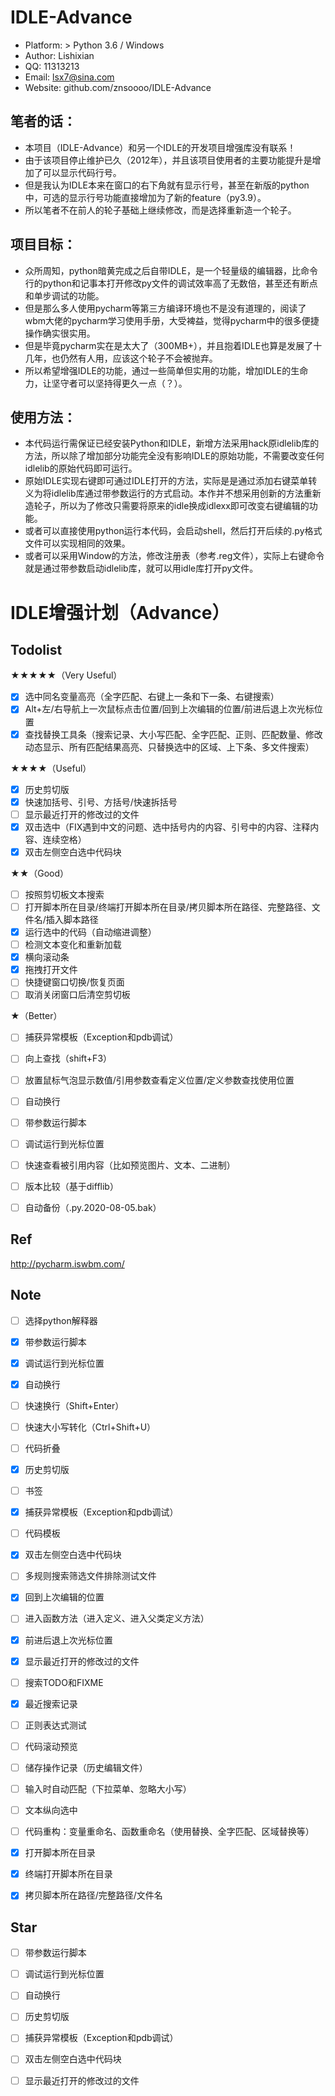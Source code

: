 # IDLE-Advance
- Platform: > Python 3.6 / Windows
- Author: Lishixian
- QQ: 11313213
- Email: lsx7@sina.com
- Website: github.com/znsoooo/IDLE-Advance

## 笔者的话：
- 本项目（IDLE-Advance）和另一个IDLE的开发项目增强库没有联系！
- 由于该项目停止维护已久（2012年），并且该项目使用者的主要功能提升是增加了可以显示代码行号。
- 但是我认为IDLE本来在窗口的右下角就有显示行号，甚至在新版的python中，可选的显示行号功能直接增加为了新的feature（py3.9）。
- 所以笔者不在前人的轮子基础上继续修改，而是选择重新造一个轮子。

## 项目目标：
- 众所周知，python暗黄完成之后自带IDLE，是一个轻量级的编辑器，比命令行的python和记事本打开修改py文件的调试效率高了无数倍，甚至还有断点和单步调试的功能。
- 但是那么多人使用pycharm等第三方编译环境也不是没有道理的，阅读了wbm大佬的pycharm学习使用手册，大受裨益，觉得pycharm中的很多便捷操作确实很实用。
- 但是毕竟pycharm实在是太大了（300MB+），并且抱着IDLE也算是发展了十几年，也仍然有人用，应该这个轮子不会被抛弃。
- 所以希望增强IDLE的功能，通过一些简单但实用的功能，增加IDLE的生命力，让坚守者可以坚持得更久一点（？）。

## 使用方法：
- 本代码运行需保证已经安装Python和IDLE，新增方法采用hack原idlelib库的方法，所以除了增加部分功能完全没有影响IDLE的原始功能，不需要改变任何idlelib的原始代码即可运行。
- 原始IDLE实现右键即可通过IDLE打开的方法，实际是是通过添加右键菜单转义为将idlelib库通过带参数运行的方式启动。本作并不想采用创新的方法重新造轮子，所以为了修改只需要将原来的idle换成idlexx即可改变右键编辑的功能。
- 或者可以直接使用python运行本代码，会启动shell，然后打开后续的.py格式文件可以实现相同的效果。
- 或者可以采用Window的方法，修改注册表（参考.reg文件），实际上右键命令就是通过带参数启动idlelib库，就可以用idle库打开py文件。

# IDLE增强计划（Advance）


## Todolist

★★★★★（Very Useful）
- [x] 选中同名变量高亮（全字匹配、右键上一条和下一条、右键搜索）
- [x] Alt+左/右导航上一次鼠标点击位置/回到上次编辑的位置/前进后退上次光标位置
- [x] 查找替换工具条（搜索记录、大小写匹配、全字匹配、正则、匹配数量、修改动态显示、所有匹配结果高亮、只替换选中的区域、上下条、多文件搜索）

★★★★（Useful）
- [x] 历史剪切版
- [x] 快速加括号、引号、方括号/快速拆括号
- [ ] 显示最近打开的修改过的文件
- [x] 双击选中（FIX遇到中文的问题、选中括号内的内容、引号中的内容、注释内容、连续空格）
- [x] 双击左侧空白选中代码块

★★（Good）
- [ ] 按照剪切板文本搜索
- [ ] 打开脚本所在目录/终端打开脚本所在目录/拷贝脚本所在路径、完整路径、文件名/插入脚本路径
- [x] 运行选中的代码（自动缩进调整）
- [ ] 检测文本变化和重新加载
- [x] 横向滚动条
- [x] 拖拽打开文件
- [ ] 快捷键窗口切换/恢复页面
- [ ] 取消关闭窗口后清空剪切板

★（Better）
- [ ] 捕获异常模板（Exception和pdb调试）
- [ ] 向上查找（shift+F3）
- [ ] 放置鼠标气泡显示数值/引用参数查看定义位置/定义参数查找使用位置
- [ ] 自动换行
- [ ] 带参数运行脚本
- [ ] 调试运行到光标位置
- [ ] 快速查看被引用内容（比如预览图片、文本、二进制）
- [ ] 版本比较（基于difflib）
- [ ] 自动备份（.py.2020-08-05.bak）


## Ref
http://pycharm.iswbm.com/


## Note
- [ ] 选择python解释器
- [x] 带参数运行脚本
- [x] 调试运行到光标位置
- [x] 自动换行
- [ ] 快速换行（Shift+Enter）
- [ ] 快速大小写转化（Ctrl+Shift+U）
- [ ] 代码折叠
- [x] 历史剪切版
- [ ] 书签
- [x] 捕获异常模板（Exception和pdb调试）
- [ ] 代码模板
- [x] 双击左侧空白选中代码块
- [ ] 多规则搜索筛选文件排除测试文件
- [x] 回到上次编辑的位置
- [ ] 进入函数方法（进入定义、进入父类定义方法）
- [x] 前进后退上次光标位置
- [x] 显示最近打开的修改过的文件
- [ ] 搜索TODO和FIXME
- [x] 最近搜索记录
- [ ] 正则表达式测试
- [ ] 代码滚动预览
- [ ] 储存操作记录（历史编辑文件）
- [ ] 输入时自动匹配（下拉菜单、忽略大小写）
- [ ] 文本纵向选中
- [ ] 代码重构：变量重命名、函数重命名（使用替换、全字匹配、区域替换等）
- [x] 打开脚本所在目录
- [x] 终端打开脚本所在目录
- [x] 拷贝脚本所在路径/完整路径/文件名


## Star
- [ ] 带参数运行脚本
- [ ] 调试运行到光标位置
- [ ] 自动换行
- [ ] 历史剪切版
- [ ] 捕获异常模板（Exception和pdb调试）
- [ ] 双击左侧空白选中代码块
- [ ] 显示最近打开的修改过的文件

